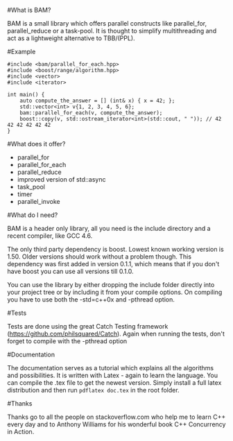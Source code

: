 #What is BAM?

BAM is a small library which offers parallel constructs like parallel_for, parallel_reduce or a task-pool.
It is thought to simplify multithreading and act as a lightweight alternative to TBB/(PPL). 

#Example

    #include <bam/parallel_for_each.hpp>
    #include <boost/range/algorithm.hpp>
    #include <vector>
    #include <iterator>

    int main() {
        auto compute_the_answer = [] (int& x) { x = 42; };
        std::vector<int> v{1, 2, 3, 4, 5, 6};
        bam::parallel_for_each(v, compute_the_answer);
        boost::copy(v, std::ostream_iterator<int>(std::cout, " ")); // 42 42 42 42 42 42
    }

#What does it offer?

 - parallel_for
 - parallel_for_each
 - parallel_reduce
 - improved version of std::async
 - task_pool
 - timer
 - parallel_invoke

#What do I need?

BAM is a header only library, all you need is the include directory and a recent compiler, like GCC 4.6. 

The only third party dependency is boost. Lowest known working version is 1.50. Older versions should work without a problem though.
This dependency was first added in version 0.1.1, which means that if you don't have boost you can use all versions till 0.1.0.

You can use the library by either dropping the include folder directly into your project tree or by including it from your compile options.
On compiling you have to use both the -std=c++0x and -pthread option.

#Tests

Tests are done using the great Catch Testing framework (https://github.com/philsquared/Catch). Again when running the tests, don't forget to compile with the -pthread option

#Documentation

The documentation serves as a tutorial which explains all the algorithms and possibilities. It is written with Latex - again to learn the language. You can compile the .tex file to get the newest version. Simply install a full latex distribution and then run `pdflatex doc.tex` in the root folder.

#Thanks

Thanks go to all the people on stackoverflow.com who help me to learn C++ every day and to Anthony Williams for his wonderful book C++ Concurrency in Action.
